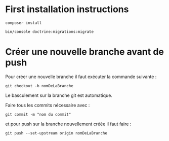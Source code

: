 # First installation instructions

`composer install`


`bin/console doctrine:migrations:migrate`

# Créer une nouvelle branche avant de push

Pour créer une nouvelle branche il faut exécuter la commande suivante :

`git checkout -b nomDeLaBranche`

Le basculement sur la branche git est automatique.

Faire tous les commits nécessaire avec :

`git commit -m "nom du commit"`


et pour push sur la branche nouvellement créée il faut faire :

`git push --set-upstream origin nomDeLaBranche`
